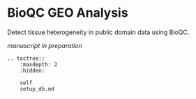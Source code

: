 # BioQC GEO Analysis 
Detect tissue heterogeneity in public domain data using BioQC. 

*manuscript in preparation* 

```eval_rst
.. toctree::
    :maxdepth: 2 
    :hidden:

    self
    setup_db.md

```
